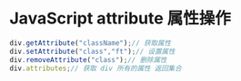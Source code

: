 # JavaScript attribute 属性操作

```js
div.getAttribute("className");// 获取属性
div.setAttribute("class","ft");// 设置属性
div.removeAttribute("class");// 删除属性
div.attributes;// 获取 div 所有的属性 返回集合
```